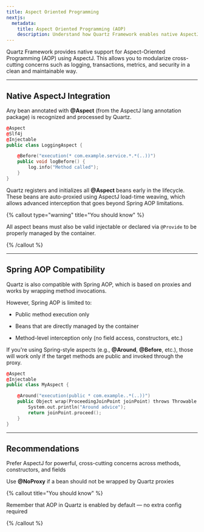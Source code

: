 ```yaml
---
title: Aspect Oriented Programming
nextjs:
  metadata:
    title: Aspect Oriented Programming (AOP)
    description: Understand how Quartz Framework enables native AspectJ support and integrates with Spring AOP.
---
```


Quartz Framework provides native support for Aspect-Oriented Programming (AOP) using AspectJ. This allows you to modularize cross-cutting concerns such as logging, transactions, metrics, and security in a clean and maintainable way.

---

## Native AspectJ Integration

Any bean annotated with **@Aspect** (from the AspectJ lang annotation package) is recognized and processed by Quartz.

```cpp
@Aspect
@Slf4j
@Injectable
public class LoggingAspect {

    @Before("execution(* com.example.service.*.*(..))")
    public void logBefore() {
        log.info("Method called");
    }
}
```

Quartz registers and initializes all **@Aspect** beans early in the lifecycle. These beans are auto-proxied using AspectJ load-time weaving, which allows advanced interception that goes beyond Spring AOP limitations.

{% callout type="warning" title="You should know" %}

All aspect beans must also be valid injectable or declared via `@Provide` to be properly managed by the container.

{% /callout %}

---

## Spring AOP Compatibility

Quartz is also compatible with Spring AOP, which is based on proxies and works by wrapping method invocations.

However, Spring AOP is limited to:

- Public method execution only

- Beans that are directly managed by the container

- Method-level interception only (no field access, constructors, etc.)

If you're using Spring-style aspects (e.g., **@Around**, **@Before**, etc.), those will work only if the target methods are public and invoked through the proxy.

```cpp
@Aspect
@Injectable
public class MyAspect {

    @Around("execution(public * com.example..*(..))")
    public Object wrap(ProceedingJoinPoint joinPoint) throws Throwable {
        System.out.println("Around advice");
        return joinPoint.proceed();
    }
}
```

---

## Recommendations

Prefer AspectJ for powerful, cross-cutting concerns across methods, constructors, and fields

Use **@NoProxy** if a bean should not be wrapped by Quartz proxies

{% callout title="You should know" %}

Remember that AOP in Quartz is enabled by default — no extra config required

{% /callout %}